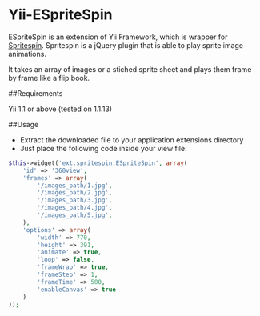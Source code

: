 Yii-ESpriteSpin
===============

ESpriteSpin is an extension of Yii Framework, which is wrapper for [Spritespin](http://spritespin.ginie.eu/ "SpriteSpin"). Spritespin is a jQuery plugin that is able to play sprite image animations.

It takes an array of images or a stiched sprite sheet and plays them frame by frame like a flip book. 


##Requirements

Yii 1.1 or above (tested on 1.1.13)


##Usage

- Extract the downloaded file to your application extensions directory
- Just place the following code inside your view file:

```php
$this->widget('ext.spritespin.ESpriteSpin', array(
	'id' => '360view',
	'frames' => array(
		'/images_path/1.jpg',
		'/images_path/2.jpg',
		'/images_path/3.jpg',
		'/images_path/4.jpg',
		'/images_path/5.jpg',
	),
	'options' => array(
		'width' => 770,
		'height' => 391,
		'animate' => true,
		'loop' => false,
		'frameWrap' => true,
		'frameStep' => 1,
		'frameTime' => 500,
		'enableCanvas' => true
	)
));
```
